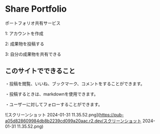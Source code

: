 # Share Portfolio

ポートフォリオ共有サービス

1: アカウントを作成

2: 成果物を投稿する

3: 自分の成果物を共有できる

## このサイトでできること

・投稿を閲覧、いいね、ブックマーク、コメントをすることができます。

・投稿するときは、markdownを使用できます。

・ユーザーに対してフォローすることができます。

![スクリーンショット 2024-01-31 11.35.52.png](https://pub-a05d828609984db8b2239cd099a20aac.r2.dev/スクリーンショット 2024-01-31 11.35.52.png)